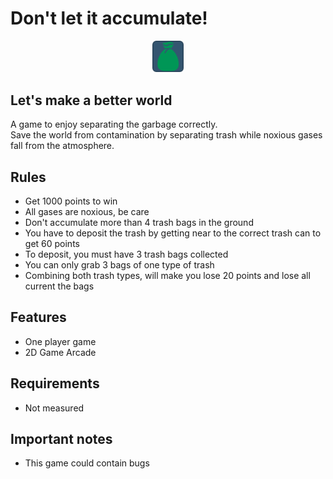 # Don't let it accumulate!

<p align="center"><img src="./icon.png" width="10%" height="10%"></p>

## Let's make a better world

A game to enjoy separating the garbage correctly.   
Save the world from contamination by separating trash while noxious gases fall from the atmosphere.

## Rules
- Get 1000 points to win
- All gases are noxious, be care
- Don't accumulate more than 4 trash bags in the ground
- You have to deposit the trash by getting near to the correct trash can to get 60 points
- To deposit, you must have 3 trash bags collected
- You can only grab 3 bags of one type of trash
- Combining both trash types, will make you lose 20 points and lose all current the bags

## Features
- One player game
- 2D Game Arcade

## Requirements
- Not measured

## Important notes
- This game could contain bugs